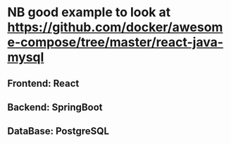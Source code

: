 # NB good example to look at https://github.com/docker/awesome-compose/tree/master/react-java-mysql

## Frontend: React
## Backend: SpringBoot
## DataBase: PostgreSQL